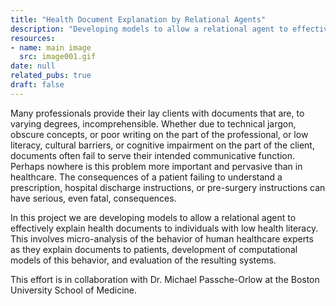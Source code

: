 ```yaml
---
title: "Health Document Explanation by Relational Agents"
description: "Developing models to allow a relational agent to effectively explain health documents to individuals with low health literacy."
resources:
- name: main image
  src: image001.gif
date: null
related_pubs: true
draft: false
---
```


Many professionals provide their lay clients with documents that are, to varying degrees, incomprehensible. Whether due to technical jargon, obscure concepts, or poor writing on the part of the professional, or low literacy, cultural barriers, or cognitive impairment on the part of the client, documents often fail to serve their intended communicative function. Perhaps nowhere is this problem more important and pervasive than in healthcare. The consequences of a patient failing to understand a prescription, hospital discharge instructions, or pre-surgery instructions can have serious, even fatal, consequences.

In this project we are developing models to allow a relational agent to effectively explain health documents to individuals with low health literacy. This involves micro-analysis of the behavior of human healthcare experts as they explain documents to patients, development of computational models of this behavior, and evaluation of the resulting systems.

This effort is in collaboration with Dr. Michael Passche-Orlow at the Boston University School of Medicine.


